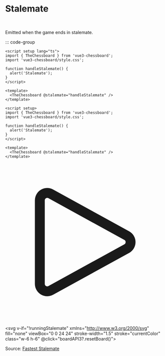 <script setup>
import { ref } from 'vue';
import { TheChessboard } from '../../dist/vue3-chessboard';

const runningStalemate = ref(false);
const boardAPI = ref();
const staleMateMoves = [
  'e3',
  'a5',
  'Qh5',
  'Ra6',
  'Qxa5',
  'h5',
  'Qxc7',
  'Rah6',
  'h4',
  'f6',
  'Qxd7+',
  'Kf7',
  'Qxb7',
  'Qd3',
  'Qxb8',
  'Qh7',
  'Qxc8',
  'Kg6',
  'Qe6',
];

function loopMoves(arr, i) {
  if (i === arr.length) {
    runningStalemate.value = false;
    return;
  }
  boardAPI.value?.move(arr[i]);
  setTimeout(loopMoves, 1000, arr, i + 1);
}

function emitStalemate() {
  runningStalemate.value = true;
  loopMoves(staleMateMoves, 0);
}

function handleStalemate() {
  setTimeout(() => alert('Stalemate'), 300);
}
</script>

# Stalemate

<br>

Emitted when the game ends in stalemate.

::: code-group

```vue [TypeScript]
<script setup lang="ts">
import { TheChessboard } from 'vue3-chessboard';
import 'vue3-chessboard/style.css';

function handleStalemate() {
  alert('Stalemate');
}
</script>

<template>
  <TheChessboard @stalemate="handleStalemate" />
</template>
```

```vue [JavaScript]
<script setup>
import { TheChessboard } from 'vue3-chessboard';
import 'vue3-chessboard/style.css';

function handleStalemate() {
  alert('Stalemate');
}
</script>

<template>
  <TheChessboard @stalemate="handleStalemate" />
</template>
```

<div class="flex">
<svg xmlns="http://www.w3.org/2000/svg" fill="none" viewBox="0 0 24 24" stroke-width="1.5" stroke="currentColor" class="w-6 h-6" @click="emitStalemate">
<path stroke-linecap="round" stroke-linejoin="round" d="M5.25 5.653c0-.856.917-1.398 1.667-.986l11.54 6.348a1.125 1.125 0 010 1.971l-11.54 6.347a1.125 1.125 0 01-1.667-.985V5.653z" />
</svg>

<svg v-if="!runningStalemate" xmlns="http://www.w3.org/2000/svg" fill="none" viewBox="0 0 24 24" stroke-width="1.5" stroke="currentColor" class="w-6 h-6" @click="boardAPI3?.resetBoard()">
<path stroke-linecap="round" stroke-linejoin="round" d="M21 16.811c0 .864-.933 1.405-1.683.977l-7.108-4.062a1.125 1.125 0 010-1.953l7.108-4.062A1.125 1.125 0 0121 8.688v8.123zM11.25 16.811c0 .864-.933 1.405-1.683.977l-7.108-4.062a1.125 1.125 0 010-1.953L9.567 7.71a1.125 1.125 0 011.683.977v8.123z" />
</svg>

</div>

<p>Source: <a href="https://en.wikipedia.org/wiki/List_of_world_records_in_chess">Fastest Stalemate</a></p>

<div class="chessboard">
  <TheChessboard
    @board-created="(api) => (boardAPI = api)"
    @stalemate="handleStalemate"
  />
</div>
